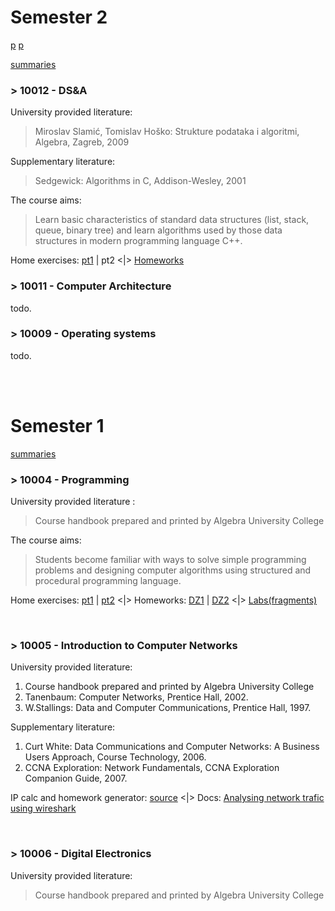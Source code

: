 # Semester 2

[p](https://github.com/frainfreeze/studying/blob/master/university/skripte/Kucar_atari2600.pdf)
[p](https://github.com/frainfreeze/studying/tree/master/university/10012-DS&A/home-exercises)

[summaries](https://github.com/frainfreeze/studying/blob/master/university/skripte.md#semestar-2)

### > 10012 - DS&A
University provided literature:
> Miroslav Slamić, Tomislav Hoško: Strukture podataka i algoritmi, Algebra, Zagreb, 2009

Supplementary literature:
> Sedgewick: Algorithms in C, Addison-Wesley, 2001

The course aims:
> Learn basic characteristics of standard data structures (list, stack, queue, binary tree) and learn algorithms used by those data structures in modern programming language C++.

Home exercises: [pt1](https://github.com/frainfreeze/studying/tree/master/university/10012-DS&A/home-exercises) | pt2
   <|>   [Homeworks](https://github.com/frainfreeze/studying/tree/master/university/10012-DS&A/homeworks)

### > 10011 - Computer Architecture
todo.

### > 10009 - Operating systems
todo.

<br><br>

# Semester 1

[summaries](https://github.com/frainfreeze/studying/blob/master/university/skripte.md#semestar-1)

### > 10004 - Programming 
University provided literature :
>    Course handbook prepared and printed by Algebra University College

The course aims:
> Students become familiar with ways to solve simple programming problems and designing computer algorithms using structured and procedural programming language.

Home exercises: [pt1](https://github.com/frainfreeze/studying/tree/master/university/10004-prog/home%20exercises%201) | [pt2](https://github.com/frainfreeze/studying/tree/master/university/10004-prog/home%20exercises%202)
   <|>   Homeworks: [DZ1](https://github.com/frainfreeze/studying/tree/master/university/10004-prog/homeworks/DZ1) | [DZ2](https://github.com/frainfreeze/studying/tree/master/university/10004-prog/homeworks/DZ2) 
   <|>   [Labs(fragments)](https://github.com/frainfreeze/studying/tree/master/university/10004-prog/labs)
   
<br>

### > 10005 - Introduction to Computer Networks 

University provided literature:

1. Course handbook prepared and printed by Algebra University College
2. Tanenbaum: Computer Networks, Prentice Hall, 2002.
3. W.Stallings: Data and Computer Communications, Prentice Hall, 1997.

Supplementary literature:

1. Curt White: Data Communications and Computer Networks: A Business Users Approach, Course Technology, 2006.
2. CCNA Exploration: Network Fundamentals, CCNA Exploration Companion Guide, 2007.

IP calc and homework generator: [source](https://github.com/frainfreeze/studying/tree/master/university/10005-networks/IP%20calculator%20homework/source)   <|>   Docs: [Analysing network trafic using wireshark](https://github.com/frainfreeze/studying/blob/master/university/skripte/tkucar-Analiza_komunikacije_izmedu_dva_racunala_koristenjem_Wiresharka.pdf)

<br>

### > 10006 - Digital Electronics 
University provided literature:
> Course handbook prepared and printed by Algebra University College 
